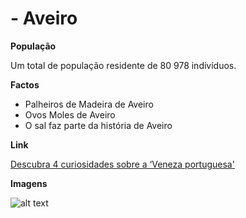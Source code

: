 # - Aveiro

**População**

Um total de população residente de 80 978 indivíduos.

**Factos**
- Palheiros de Madeira de Aveiro
- Ovos Moles de Aveiro
- O sal faz parte da história de Aveiro

**Link**

[Descubra 4 curiosidades sobre a ‘Veneza portuguesa'](https://viva-mundo.com/pt/noticia/post/ainda-nao-conhece-aveiro-descubra-4-curiosidades-sobre-veneza-portuguesa)

**Imagens**

![alt text](https://upload.wikimedia.org/wikipedia/commons/thumb/a/a1/Ilha_Dos_Puxadoiros_%2847261194681%29_%28cropped%29.jpg/1200px-Ilha_Dos_Puxadoiros_%2847261194681%29_%28cropped%29.jpg)



